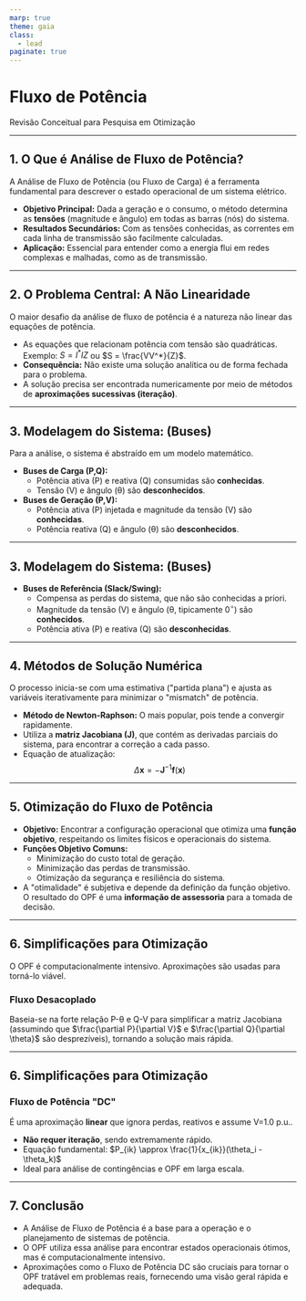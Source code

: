 ```yaml
---
marp: true
theme: gaia
class:
  - lead
paginate: true
---
```


# Fluxo de Potência

Revisão Conceitual para Pesquisa em Otimização

---

## 1. O Que é Análise de Fluxo de Potência?

A Análise de Fluxo de Potência (ou Fluxo de Carga) é a ferramenta fundamental para descrever o estado operacional de um sistema elétrico.

- **Objetivo Principal:** Dada a geração e o consumo, o método determina as **tensões** (magnitude e ângulo) em todas as barras (nós) do sistema.
- **Resultados Secundários:** Com as tensões conhecidas, as correntes em cada linha de transmissão são facilmente calculadas.
- **Aplicação:** Essencial para entender como a energia flui em redes complexas e malhadas, como as de transmissão.

---

## 2. O Problema Central: A Não Linearidade

O maior desafio da análise de fluxo de potência é a natureza não linear das equações de potência.

- As equações que relacionam potência com tensão são quadráticas.
  Exemplo: $S = I^*IZ$ ou $S = \frac{VV^*}{Z}$.
- **Consequência:** Não existe uma solução analítica ou de forma fechada para o problema.
- A solução precisa ser encontrada numericamente por meio de métodos de **aproximações sucessivas (iteração)**.

---

## 3. Modelagem do Sistema: (Buses)

Para a análise, o sistema é abstraído em um modelo matemático.

- **Buses de Carga (P,Q):**
    - Potência ativa (P) e reativa (Q) consumidas são **conhecidas**.
    - Tensão (V) e ângulo (θ) são **desconhecidos**.
- **Buses de Geração (P,V):**
    - Potência ativa (P) injetada e magnitude da tensão (V) são **conhecidas**.
    - Potência reativa (Q) e ângulo (θ) são **desconhecidos**.

---

## 3. Modelagem do Sistema: (Buses)

- **Buses de Referência (Slack/Swing):**
    - Compensa as perdas do sistema, que não são conhecidas a priori.
    - Magnitude da tensão (V) e ângulo (θ, tipicamente $0^\circ$) são **conhecidos**.
    - Potência ativa (P) e reativa (Q) são **desconhecidas**.

---

## 4. Métodos de Solução Numérica

O processo inicia-se com uma estimativa ("partida plana") e ajusta as variáveis iterativamente para minimizar o "mismatch" de potência.

- **Método de Newton-Raphson:** O mais popular, pois tende a convergir rapidamente.
- Utiliza a **matriz Jacobiana (J)**, que contém as derivadas parciais do sistema, para encontrar a correção a cada passo.
- Equação de atualização:
  $$ \Delta \mathbf{x} = -\mathbf{J}^{-1}\mathbf{f}(\mathbf{x}) $$
 

---

## 5. Otimização do Fluxo de Potência

- **Objetivo:** Encontrar a configuração operacional que otimiza uma **função objetivo**, respeitando os limites físicos e operacionais do sistema.
- **Funções Objetivo Comuns:**
    - Minimização do custo total de geração.
    - Minimização das perdas de transmissão.
    - Otimização da segurança e resiliência do sistema.
- A "otimalidade" é subjetiva e depende da definição da função objetivo. O resultado do OPF é uma **informação de assessoria** para a tomada de decisão.

---

## 6. Simplificações para Otimização

O OPF é computacionalmente intensivo. Aproximações são usadas para torná-lo viável.

<div>

### Fluxo Desacoplado

Baseia-se na forte relação P-θ e Q-V para simplificar a matriz Jacobiana (assumindo que $\frac{\partial P}{\partial V}$ e $\frac{\partial Q}{\partial \theta}$ são desprezíveis), tornando a solução mais rápida.

</div>

---

## 6. Simplificações para Otimização

### Fluxo de Potência "DC"

É uma aproximação **linear** que ignora perdas, reativos e assume V=1.0 p.u..
- **Não requer iteração**, sendo extremamente rápido.
- Equação fundamental:
  $P_{ik} \approx \frac{1}{x_{ik}}(\theta_i - \theta_k)$
- Ideal para análise de contingências e OPF em larga escala.

</div>

---

## 7. Conclusão

- A Análise de Fluxo de Potência é a base para a operação e o planejamento de sistemas de potência.
- O OPF utiliza essa análise para encontrar estados operacionais ótimos, mas é computacionalmente intensivo.
- Aproximações como o Fluxo de Potência DC são cruciais para tornar o OPF tratável em problemas reais, fornecendo uma visão geral rápida e adequada.

